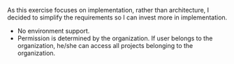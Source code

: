 As this exercise focuses on implementation, rather than architecture, I decided to simplify the requirements so I can invest more in implementation.

- No environment support.
- Permission is determined  by the organization. If user belongs to the organization, he/she can access all projects belonging to the organization.
